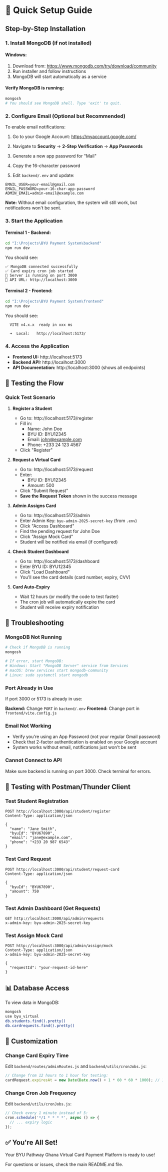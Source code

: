 # 🚀 Quick Setup Guide

## Step-by-Step Installation

### 1. Install MongoDB (if not installed)

#### Windows:
1. Download from: https://www.mongodb.com/try/download/community
2. Run installer and follow instructions
3. MongoDB will start automatically as a service

#### Verify MongoDB is running:
```bash
mongosh
# You should see MongoDB shell. Type 'exit' to quit.
```

### 2. Configure Email (Optional but Recommended)

To enable email notifications:

1. Go to your Google Account: https://myaccount.google.com/
2. Navigate to **Security** → **2-Step Verification** → **App Passwords**
3. Generate a new app password for "Mail"
4. Copy the 16-character password

5. Edit `backend/.env` and update:
```env
EMAIL_USER=your-email@gmail.com
EMAIL_PASSWORD=your-16-char-app-password
ADMIN_EMAIL=admin-email@example.com
```

**Note:** Without email configuration, the system will still work, but notifications won't be sent.

### 3. Start the Application

#### Terminal 1 - Backend:
```bash
cd "I:\Projects\BYU Payment System\backend"
npm run dev
```

You should see:
```
✅ MongoDB connected successfully
✅ Card expiry cron job started
🚀 Server is running on port 3000
📡 API URL: http://localhost:3000
```

#### Terminal 2 - Frontend:
```bash
cd "I:\Projects\BYU Payment System\frontend"
npm run dev
```

You should see:
```
  VITE v4.x.x  ready in xxx ms

  ➜  Local:   http://localhost:5173/
```

### 4. Access the Application

- **Frontend UI:** http://localhost:5173
- **Backend API:** http://localhost:3000
- **API Documentation:** http://localhost:3000 (shows all endpoints)

## 🎯 Testing the Flow

### Quick Test Scenario

1. **Register a Student**
   - Go to: http://localhost:5173/register
   - Fill in:
     - Name: John Doe
     - BYU ID: BYU12345
     - Email: john@example.com
     - Phone: +233 24 123 4567
   - Click "Register"

2. **Request a Virtual Card**
   - Go to: http://localhost:5173/request
   - Enter:
     - BYU ID: BYU12345
     - Amount: 500
   - Click "Submit Request"
   - **Save the Request Token** shown in the success message

3. **Admin Assigns Card**
   - Go to: http://localhost:5173/admin
   - Enter Admin Key: `byu-admin-2025-secret-key` (from `.env`)
   - Click "Access Dashboard"
   - Find the pending request for John Doe
   - Click "Assign Mock Card"
   - Student will be notified via email (if configured)

4. **Check Student Dashboard**
   - Go to: http://localhost:5173/dashboard
   - Enter BYU ID: BYU12345
   - Click "Load Dashboard"
   - You'll see the card details (card number, expiry, CVV)

5. **Card Auto-Expiry**
   - Wait 12 hours (or modify the code to test faster)
   - The cron job will automatically expire the card
   - Student will receive expiry notification

## 🔧 Troubleshooting

### MongoDB Not Running
```bash
# Check if MongoDB is running
mongosh

# If error, start MongoDB:
# Windows: Start "MongoDB Server" service from Services
# macOS: brew services start mongodb-community
# Linux: sudo systemctl start mongodb
```

### Port Already in Use
If port 3000 or 5173 is already in use:

**Backend:** Change `PORT` in `backend/.env`
**Frontend:** Change port in `frontend/vite.config.js`

### Email Not Working
- Verify you're using an App Password (not your regular Gmail password)
- Check that 2-factor authentication is enabled on your Google account
- System works without email, notifications just won't be sent

### Cannot Connect to API
Make sure backend is running on port 3000. Check terminal for errors.

## 🧪 Testing with Postman/Thunder Client

### Test Student Registration
```http
POST http://localhost:3000/api/student/register
Content-Type: application/json

{
  "name": "Jane Smith",
  "byuId": "BYU67890",
  "email": "jane@example.com",
  "phone": "+233 20 987 6543"
}
```

### Test Card Request
```http
POST http://localhost:3000/api/student/request-card
Content-Type: application/json

{
  "byuId": "BYU67890",
  "amount": 750
}
```

### Test Admin Dashboard (Get Requests)
```http
GET http://localhost:3000/api/admin/requests
x-admin-key: byu-admin-2025-secret-key
```

### Test Assign Mock Card
```http
POST http://localhost:3000/api/admin/assign/mock
Content-Type: application/json
x-admin-key: byu-admin-2025-secret-key

{
  "requestId": "your-request-id-here"
}
```

## 📊 Database Access

To view data in MongoDB:

```bash
mongosh
use byu_virtual
db.students.find().pretty()
db.cardrequests.find().pretty()
```

## 🎨 Customization

### Change Card Expiry Time

Edit `backend/routes/adminRoutes.js` and `backend/utils/cronJobs.js`:

```javascript
// Change from 12 hours to 1 hour for testing:
cardRequest.expiresAt = new Date(Date.now() + 1 * 60 * 60 * 1000); // 1 hour
```

### Change Cron Job Frequency

Edit `backend/utils/cronJobs.js`:

```javascript
// Check every 1 minute instead of 5:
cron.schedule('*/1 * * * *', async () => {
  // ... expiry logic
});
```

## ✅ You're All Set!

Your BYU Pathway Ghana Virtual Card Payment Platform is ready to use!

For questions or issues, check the main README.md file.

